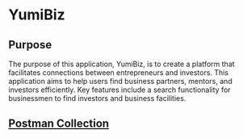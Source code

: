 # YumiBiz

## Purpose

The purpose of this application, YumiBiz, is to create a platform that facilitates connections between entrepreneurs and investors. This application aims to help users find business partners, mentors, and investors efficiently. Key features include a search functionality for businessmen to find investors and business facilities.

## [Postman Collection](https://documenter.getpostman.com/view/32086283/2sB3BBpXAz)
